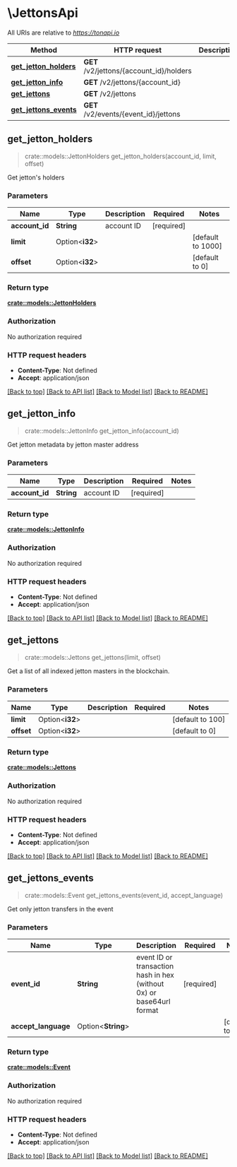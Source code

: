 # \JettonsApi

All URIs are relative to *https://tonapi.io*

Method | HTTP request | Description
------------- | ------------- | -------------
[**get_jetton_holders**](JettonsApi.md#get_jetton_holders) | **GET** /v2/jettons/{account_id}/holders | 
[**get_jetton_info**](JettonsApi.md#get_jetton_info) | **GET** /v2/jettons/{account_id} | 
[**get_jettons**](JettonsApi.md#get_jettons) | **GET** /v2/jettons | 
[**get_jettons_events**](JettonsApi.md#get_jettons_events) | **GET** /v2/events/{event_id}/jettons | 



## get_jetton_holders

> crate::models::JettonHolders get_jetton_holders(account_id, limit, offset)


Get jetton's holders

### Parameters


Name | Type | Description  | Required | Notes
------------- | ------------- | ------------- | ------------- | -------------
**account_id** | **String** | account ID | [required] |
**limit** | Option<**i32**> |  |  |[default to 1000]
**offset** | Option<**i32**> |  |  |[default to 0]

### Return type

[**crate::models::JettonHolders**](JettonHolders.md)

### Authorization

No authorization required

### HTTP request headers

- **Content-Type**: Not defined
- **Accept**: application/json

[[Back to top]](#) [[Back to API list]](../README.md#documentation-for-api-endpoints) [[Back to Model list]](../README.md#documentation-for-models) [[Back to README]](../README.md)


## get_jetton_info

> crate::models::JettonInfo get_jetton_info(account_id)


Get jetton metadata by jetton master address

### Parameters


Name | Type | Description  | Required | Notes
------------- | ------------- | ------------- | ------------- | -------------
**account_id** | **String** | account ID | [required] |

### Return type

[**crate::models::JettonInfo**](JettonInfo.md)

### Authorization

No authorization required

### HTTP request headers

- **Content-Type**: Not defined
- **Accept**: application/json

[[Back to top]](#) [[Back to API list]](../README.md#documentation-for-api-endpoints) [[Back to Model list]](../README.md#documentation-for-models) [[Back to README]](../README.md)


## get_jettons

> crate::models::Jettons get_jettons(limit, offset)


Get a list of all indexed jetton masters in the blockchain.

### Parameters


Name | Type | Description  | Required | Notes
------------- | ------------- | ------------- | ------------- | -------------
**limit** | Option<**i32**> |  |  |[default to 100]
**offset** | Option<**i32**> |  |  |[default to 0]

### Return type

[**crate::models::Jettons**](Jettons.md)

### Authorization

No authorization required

### HTTP request headers

- **Content-Type**: Not defined
- **Accept**: application/json

[[Back to top]](#) [[Back to API list]](../README.md#documentation-for-api-endpoints) [[Back to Model list]](../README.md#documentation-for-models) [[Back to README]](../README.md)


## get_jettons_events

> crate::models::Event get_jettons_events(event_id, accept_language)


Get only jetton transfers in the event

### Parameters


Name | Type | Description  | Required | Notes
------------- | ------------- | ------------- | ------------- | -------------
**event_id** | **String** | event ID or transaction hash in hex (without 0x) or base64url format | [required] |
**accept_language** | Option<**String**> |  |  |[default to en]

### Return type

[**crate::models::Event**](Event.md)

### Authorization

No authorization required

### HTTP request headers

- **Content-Type**: Not defined
- **Accept**: application/json

[[Back to top]](#) [[Back to API list]](../README.md#documentation-for-api-endpoints) [[Back to Model list]](../README.md#documentation-for-models) [[Back to README]](../README.md)

